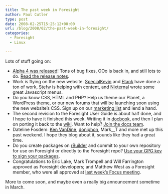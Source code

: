 ```yaml
---
title: The past week in Foresight
author: Paul Cutler
type: post
date: 2008-02-25T15:25:12+00:00
url: /blog/2008/02/the-past-week-in-foresight/
categories:
  - Foresight
  - Linux

---
```

Lots of stuff going on:

  * [Alpha 4 was released][1]! Tons of bug fixes, OOo is back in, and still lots to do. [Read the release notes][2].
  * Work is flying on the new website. [SpecialKevin][3] and [Etank][4] have done a ton of work, [Stefw][5] is helping with content, and [Nixternal][6] wrote some great Javascript menus.
  * Do you know CSS, HTML and PHP? Help us theme our Planet, a WordPress theme, or our new forums that will be launching soon using the new website&#8217;s CSS. Sign up on our [marketing list][7] and lend a hand.
  * The second revision to the Foresight User Guide is about half done, and I hope to have it finished this week. Writing it in [docbook][8], and then I plan on porting it back to the [wiki][9]. Want to help? [Join the docs team][10].
  * Dateline Fosdem: [Ken VanDine][11], [doniphon][12], Mark__T and more met up this past weekend. I hope they blog about it, sounds like they had a great time.
  * Do you create packages on [rBuilder][13] and commit to your own repository for use on Foresight or directly to the Foresight repo? [Use your GPG key to sign your packages][14].
  * Congratulations to Eric Lake, Mark Trompell and Will Farrington approved as Foresight developers; and Matthew West as a Foresight member, who were all approved at [last week&#8217;s Focus meeting][15].

More to come soon, and maybe even a really big announcement sometime in March.

 [1]: http://www.rpath.org/rbuilder/project/foresight/release?id=6002
 [2]: http://www.foresightlinux.org/releases/2-alpha-4/
 [3]: http://www.specialkevin.com/
 [4]: http://etank.wordpress.com/
 [5]: http://stefw.livejournal.com/
 [6]: http://blog.nixternal.com/
 [7]: http://groups.google.com/group/foresight-mktg
 [8]: http://hg.foresightlinux.org/hg/foresight-user-guide2/
 [9]: https://wiki.foresightlinux.org/display/docs/Getting+Started+with+Foresight+Linux
 [10]: http://groups.google.com/group/foresight-docs
 [11]: http://blogs.gnome.org/kenvandine/
 [12]: http://sbin.reboot.sh/
 [13]: http://www.rpath.com/rbuilder
 [14]: https://wiki.foresightlinux.org/display/DEV/Howto+add+a+GPG+key+to+sign+packages
 [15]: https://wiki.foresightlinux.org/display/general/Focus+Meeting+Minutes+2-18-08